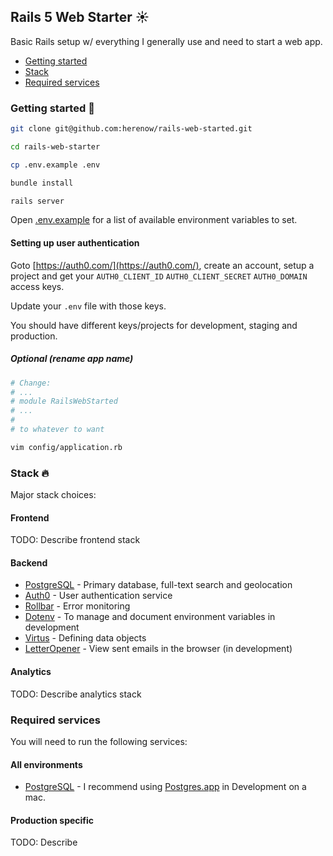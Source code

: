 ## Rails 5 Web Starter ☀️

Basic Rails setup w/ everything I generally use and need to start a web app.

* [Getting started](#getting-started)
* [Stack](#stack)
* [Required services](#required-services)

### <a name="getting-started"></a> Getting started 🔧

```bash
git clone git@github.com:herenow/rails-web-started.git

cd rails-web-starter

cp .env.example .env

bundle install

rails server
```

Open [.env.example](https://github.com/herenow/rails-web-starter/blob/master/.env.example) for a list of available environment variables to set.

#### Setting up user authentication

Goto [https://auth0.com/](https://auth0.com/), create an account, setup a project and get your `AUTH0_CLIENT_ID` `AUTH0_CLIENT_SECRET` `AUTH0_DOMAIN` access keys.

Update your `.env` file with those keys.

You should have different keys/projects for development, staging and production.

##### Optional (rename app name)

```bash
# Change:
# ...
# module RailsWebStarted
# ...
#
# to whatever to want

vim config/application.rb
```

### <a name="stack"></a> Stack 🔥

Major stack choices:

#### Frontend

TODO: Describe frontend stack

#### Backend

* [PostgreSQL](https://www.postgresql.org/) - Primary database, full-text search and geolocation
* [Auth0](https://auth0.com/) - User authentication service
* [Rollbar](https://rollbar.com/) - Error monitoring
* [Dotenv](https://github.com/bkeepers/dotenv) - To manage and document environment variables in development
* [Virtus](https://github.com/solnic/virtus) - Defining data objects
* [LetterOpener](https://github.com/ryanb/letter_opener) - View sent emails in the browser (in development)

#### Analytics

TODO: Describe analytics stack

### <a name="required-services"></a> Required services

You will need to run the following services:

#### All environments

* [PostgreSQL](https://postgresapp.com/) - I recommend using [Postgres.app](https://postgresapp.com/) in Development on a mac.

#### Production specific

TODO: Describe
